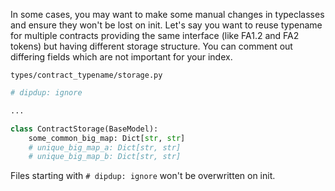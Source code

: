 In some cases, you may want to make some manual changes in typeclasses and ensure they won't be lost on init. Let's say you want to reuse typename for multiple contracts providing the same interface (like FA1.2 and FA2 tokens) but having different storage structure. You can comment out differing fields which are not important for your index.

`types/contract_typename/storage.py`

```python
# dipdup: ignore

...

class ContractStorage(BaseModel):
    some_common_big_map: Dict[str, str]
    # unique_big_map_a: Dict[str, str]
    # unique_big_map_b: Dict[str, str]
```

Files starting with `# dipdup: ignore` won't be overwritten on init.
